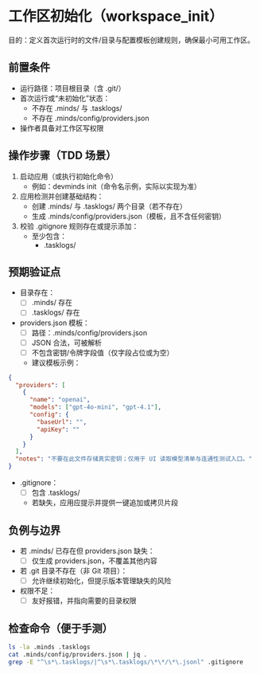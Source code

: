 # 工作区初始化（workspace_init）

目的：定义首次运行时的文件/目录与配置模板创建规则，确保最小可用工作区。

## 前置条件

- 运行路径：项目根目录（含 .git/）
- 首次运行或“未初始化”状态：
  - 不存在 .minds/ 与 .tasklogs/
  - 不存在 .minds/config/providers.json
- 操作者具备对工作区写权限

## 操作步骤（TDD 场景）

1. 启动应用（或执行初始化命令）
   - 例如：devminds init（命令名示例，实际以实现为准）
2. 应用检测并创建基础结构：
   - 创建 .minds/ 与 .tasklogs/ 两个目录（若不存在）
   - 生成 .minds/config/providers.json（模板，且不含任何密钥）
3. 校验 .gitignore 规则存在或提示添加：
   - 至少包含：
     - .tasklogs/

## 预期验证点

- 目录存在：
  - [ ] .minds/ 存在
  - [ ] .tasklogs/ 存在
- providers.json 模板：
  - [ ] 路径：.minds/config/providers.json
  - [ ] JSON 合法，可被解析
  - [ ] 不包含密钥/令牌字段值（仅字段占位或为空）
  - 建议模板示例：

```json
{
  "providers": [
    {
      "name": "openai",
      "models": ["gpt-4o-mini", "gpt-4.1"],
      "config": {
        "baseUrl": "",
        "apiKey": ""
      }
    }
  ],
  "notes": "不要在此文件存储真实密钥；仅用于 UI 读取模型清单与连通性测试入口。"
}
```

- .gitignore：
  - [ ] 包含 .tasklogs/
  - 若缺失，应用应提示并提供一键追加或拷贝片段

## 负例与边界

- 若 .minds/ 已存在但 providers.json 缺失：
  - [ ] 仅生成 providers.json，不覆盖其他内容
- 若 .git 目录不存在（非 Git 项目）：
  - [ ] 允许继续初始化，但提示版本管理缺失的风险
- 权限不足：
  - [ ] 友好报错，并指向需要的目录权限

## 检查命令（便于手测）

```bash
ls -la .minds .tasklogs
cat .minds/config/providers.json | jq .
grep -E "^\s*\.tasklogs/|^\s*\.tasklogs/\*\*/\*\.jsonl" .gitignore
```
